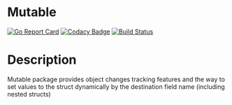 # Mutable
[![Go Report Card](https://goreportcard.com/badge/github.com/askretov/go-mutable)](https://goreportcard.com/report/github.com/askretov/go-mutable)
[![Codacy Badge](https://api.codacy.com/project/badge/Grade/15096842b5a74eb1b44110ee23e9ebe7)](https://app.codacy.com/app/askretov/go-mutable?utm_source=github.com&utm_medium=referral&utm_content=askretov/go-mutable&utm_campaign=Badge_Grade_Dashboard)
[![Build Status](https://travis-ci.org/askretov/go-mutable.svg?branch=master)](https://travis-ci.org/askretov/go-mutable)

# Description
Mutable package provides object changes tracking features and the way to set values to the struct dynamically by the destination field name (including nested structs)
